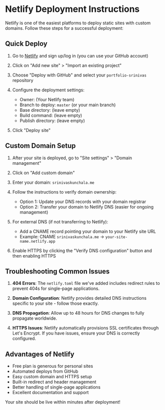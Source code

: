 # Netlify Deployment Instructions

Netlify is one of the easiest platforms to deploy static sites with custom domains. Follow these steps for a successful deployment:

## Quick Deploy

1. Go to [Netlify](https://app.netlify.com/) and sign up/log in (you can use your GitHub account)

2. Click on "Add new site" > "Import an existing project"

3. Choose "Deploy with GitHub" and select your `portfolio-srinivas` repository

4. Configure the deployment settings:
   - Owner: (Your Netlify team)
   - Branch to deploy: `master` (or your main branch)
   - Base directory: (leave empty)
   - Build command: (leave empty)
   - Publish directory: (leave empty)

5. Click "Deploy site"

## Custom Domain Setup

1. After your site is deployed, go to "Site settings" > "Domain management"

2. Click on "Add custom domain"

3. Enter your domain: `srinivaskunchala.me`

4. Follow the instructions to verify domain ownership:
   - Option 1: Update your DNS records with your domain registrar
   - Option 2: Transfer your domain to Netlify DNS (easier for ongoing management)

5. For external DNS (if not transferring to Netlify):
   - Add a CNAME record pointing your domain to your Netlify site URL
   - Example: CNAME `srinivaskunchala.me` → `your-site-name.netlify.app`

6. Enable HTTPS by clicking the "Verify DNS configuration" button and then enabling HTTPS

## Troubleshooting Common Issues

1. **404 Errors**: The `netlify.toml` file we've added includes redirect rules to prevent 404s for single-page applications.

2. **Domain Configuration**: Netlify provides detailed DNS instructions specific to your site - follow those exactly.

3. **DNS Propagation**: Allow up to 48 hours for DNS changes to fully propagate worldwide.

4. **HTTPS Issues**: Netlify automatically provisions SSL certificates through Let's Encrypt. If you have issues, ensure your DNS is correctly configured.

## Advantages of Netlify

- Free plan is generous for personal sites
- Automated deploys from GitHub
- Easy custom domain and HTTPS setup
- Built-in redirect and header management
- Better handling of single-page applications
- Excellent documentation and support

Your site should be live within minutes after deployment!
